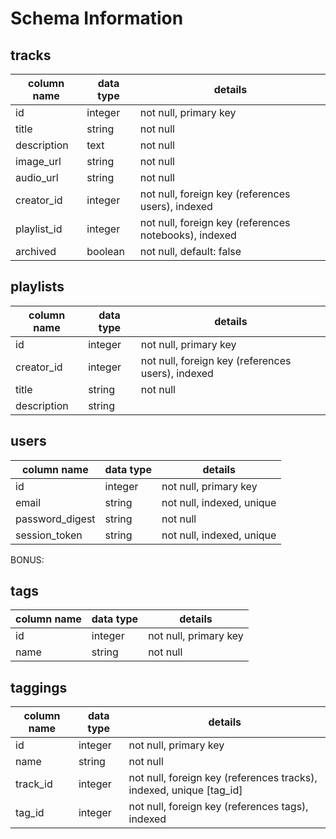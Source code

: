 # Schema Information

## tracks
column name | data type | details
------------|-----------|-----------------------
id          | integer   | not null, primary key
title       | string    | not null
description | text      | not null
image_url   | string    | not null
audio_url   | string    | not null  <!-- need to check into this -->
creator_id  | integer   | not null, foreign key (references users), indexed
playlist_id | integer   | not null, foreign key (references notebooks), indexed
archived    | boolean   | not null, default: false

## playlists
column name | data type | details
------------|-----------|-----------------------
id          | integer   | not null, primary key
creator_id  | integer   | not null, foreign key (references users), indexed
title       | string    | not null
description | string    |

## users
column name     | data type | details
----------------|-----------|-----------------------
id              | integer   | not null, primary key
email           | string    | not null, indexed, unique
password_digest | string    | not null
session_token   | string    | not null, indexed, unique


BONUS:

## tags
column name | data type | details
------------|-----------|-----------------------
id          | integer   | not null, primary key
name        | string    | not null

## taggings
column name | data type | details
------------|-----------|-----------------------
id          | integer   | not null, primary key
name        | string    | not null
track_id    | integer   | not null, foreign key (references tracks), indexed, unique [tag_id]
tag_id      | integer   | not null, foreign key (references tags), indexed

